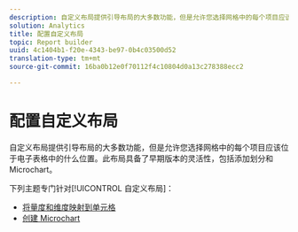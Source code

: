 ```yaml
---
description: 自定义布局提供引导布局的大多数功能，但是允许您选择网格中的每个项目应该位于电子表格中的什么位置。此布局具备了早期版本的灵活性，包括添加划分和 Microchart。
solution: Analytics
title: 配置自定义布局
topic: Report builder
uuid: 4c1404b1-f20e-4343-be97-0b4c03500d52
translation-type: tm+mt
source-git-commit: 16ba0b12e0f70112f4c10804d0a13c278388ecc2

---
```



# 配置自定义布局

自定义布局提供引导布局的大多数功能，但是允许您选择网格中的每个项目应该位于电子表格中的什么位置。此布局具备了早期版本的灵活性，包括添加划分和 Microchart。

下列主题专门针对[!UICONTROL 自定义布局]：

* [将量度和维度映射到单元格](/help/analyze/report-builder/layout/map-metrics-and-dimensions-to-cells.md)
* [创建 Microchart](/help/analyze/report-builder/layout/t-create-a-microchart.md)
